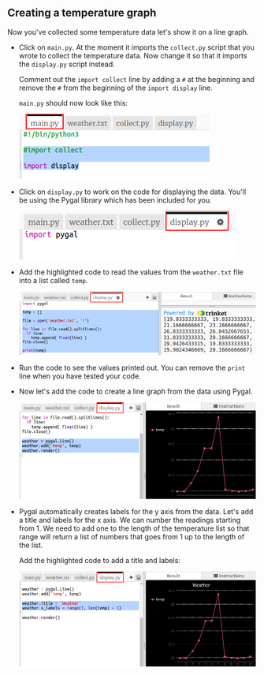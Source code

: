 ## Creating a temperature graph

Now you've collected some temperature data let's show it on a line graph.

+ Click on `main.py`. At the moment it imports the `collect.py` script that you wrote to collect the temperature data. Now change it so that it imports the `display.py` script instead.
    
    Comment out the `import collect` line by adding a `#` at the beginning and remove the `#` from the beginning of the `import display` line.
    
    `main.py` should now look like this:
    
    ![captura de pantalla](images/weather-main.png)

+ Click on `display.py` to work on the code for displaying the data. You'll be using the Pygal library which has been included for you.
    
    ![captura de pantalla](images/weather-display.png)

+ Add the highlighted code to read the values from the `weather.txt` file into a list called `temp`.
    
    ![screenshot](images/weather-read.png)

+ Run the code to see the values printed out. You can remove the `print` line when you have tested your code.

+ Now let's add the code to create a line graph from the data using Pygal.
    
    ![screenshot](images/weather-graph.png)

+ Pygal automatically creates labels for the y axis from the data. Let's add a title and labels for the x axis. We can number the readings starting from 1. We need to add one to the length of the temperature list so that range will return a list of numbers that goes from 1 up to the length of the list.
    
    Add the highlighted code to add a title and labels:
    
    ![captura de pantalla](images/weather-labels.png)